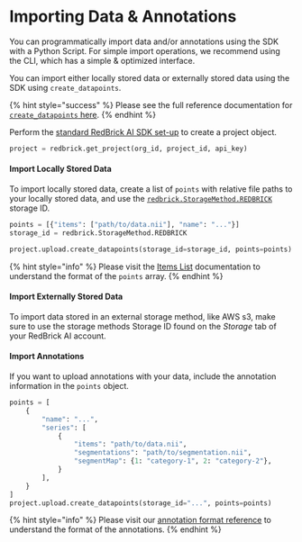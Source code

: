 # Importing Data & Annotations

You can programmatically import data and/or annotations using the SDK with a Python Script. For simple import operations, we recommend using the CLI, which has a simple & optimized interface.&#x20;

You can import either locally stored data or externally stored data using the SDK using `create_datapoints`.

{% hint style="success" %}
Please see the full reference documentation for [`create_datapoints` here](https://redbrick-sdk.readthedocs.io/en/stable/sdk.html#redbrick.upload.Upload.create\_datapoints).
{% endhint %}

Perform the [standard RedBrick AI SDK set-up](./#initializing-the-redbrick-sdk-in-python) to create a project object.

```python
project = redbrick.get_project(org_id, project_id, api_key)
```

#### Import Locally Stored Data

To import locally stored data, create a list of `points` with relative file paths to your locally stored data, and use the [`redbrick.StorageMethod.REDBRICK`](https://redbrick-sdk.readthedocs.io/en/stable/sdk.html#redbrick.StorageMethod) storage ID.&#x20;

```python
points = [{"items": ["path/to/data.nii"], "name": "..."}]
storage_id = redbrick.StorageMethod.REDBRICK

project.upload.create_datapoints(storage_id=storage_id, points=points)
```

{% hint style="info" %}
Please visit the [Items List](../../importing-data/import-cloud-data.md#items-list) documentation to understand the format of the `points` array.
{% endhint %}

#### Import Externally Stored Data

To import data stored in an external storage method, like AWS s3, make sure to use the storage methods Storage ID found on the _Storage_ tab of your RedBrick AI account.

#### Import Annotations

If you want to upload annotations with your data, include the annotation information in the `points` object.

```python
points = [
    {
        "name": "...",
        "series": [
            {
                "items": "path/to/data.nii",
                "segmentations": "path/to/segmentation.nii",
                "segmentMap": {1: "category-1", 2: "category-2"},
            }
        ],
    }
]
project.upload.create_datapoints(storage_id="...", points=points)
```

{% hint style="info" %}
Please visit our [annotation format reference](../reference/export-annotation-format.md) to understand the format of the annotations.
{% endhint %}
